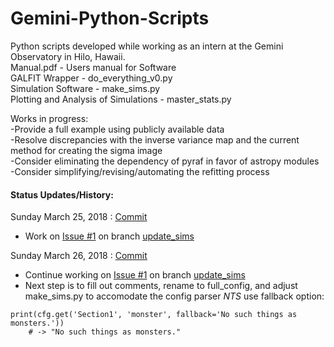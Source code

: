 # Gemini-Python-Scripts
Python scripts developed while working as an intern at the Gemini Observatory in Hilo, Hawaii.  
Manual.pdf - Users manual for Software  
GALFIT Wrapper - do_everything_v0.py  
Simulation Software -  make_sims.py  
Plotting and Analysis of Simulations - master_stats.py  

Works in progress:  
-Provide a full example using publicly available data  
-Resolve discrepancies with the inverse variance map and the current method for creating the sigma image  
-Consider eliminating the dependency of pyraf in favor of astropy modules  
-Consider simplifying/revising/automating the refitting process  

#### Status Updates/History:

Sunday March 25, 2018 : [Commit](https://github.com/rileypeterson/Gemini-Python-Scripts/commit/648af5ecbbb6f1e69ad9b20906a22330b7f2d2fb#diff-66d1da86b9755f7c032b1c07934308a6)  
- Work on [Issue #1](https://github.com/rileypeterson/Gemini-Python-Scripts/issues/1) on branch [update_sims](https://github.com/rileypeterson/Gemini-Python-Scripts/tree/update_sims)  

Sunday March 26, 2018 : [Commit](https://github.com/rileypeterson/Gemini-Python-Scripts/commit/5e67ccca59d264e82f6cfa54f6f8817d60be6965#diff-66d1da86b9755f7c032b1c07934308a6)
- Continue working on [Issue #1](https://github.com/rileypeterson/Gemini-Python-Scripts/issues/1) on branch [update_sims](https://github.com/rileypeterson/Gemini-Python-Scripts/tree/update_sims)
- Next step is to fill out comments, rename to full_config, and adjust make_sims.py to accomodate the config parser
*NTS* use fallback option:  
```
print(cfg.get('Section1', 'monster', fallback='No such things as monsters.'))
    # -> "No such things as monsters."
```
